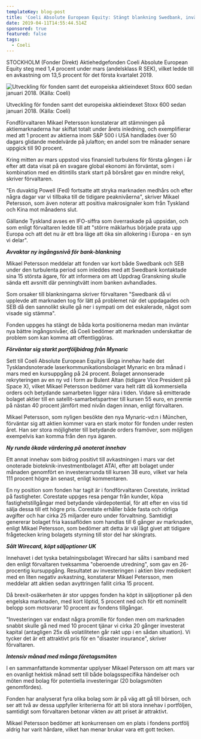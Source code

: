 ```yaml
---
templateKey: blog-post
title: 'Coeli Absolute European Equity: Stängt blankning Swedbank, inväntar ny nivå'
date: 2019-04-11T14:55:44.514Z
sponsored: true
featured: false
tags:
  - Coeli
---
```

STOCKHOLM (Fonder Direkt) Aktiehedgefonden Coeli Absolute European Equity steg med 1,4 procent under mars (andelsklass R SEK), vilket ledde till en avkastning om 13,5 procent för det första kvartalet 2019.

![Utveckling för fonden samt det europeiska aktieindexet Stoxx 600 sedan januari 2018. (Källa: Coeli)](/img/coeli11apr2.png)

<span class="image-caption">Utveckling för fonden samt det europeiska aktieindexet Stoxx 600 sedan januari 2018. (Källa: Coeli)</span>

Fondförvaltaren Mikael Petersson konstaterar att stämningen på aktiemarknaderna har skiftat totalt under årets inledning, och exemplifierar med att 1 procent av aktierna inom S&P 500 i USA handlades över 50 dagars glidande medelvärde på julafton; en andel som tre månader senare uppgick till 90 procent.



Kring mitten av mars uppstod viss finansiell turbulens för första gången i år efter att data visat på en svagare global ekonomi än förväntat, som i kombination med en ditintills stark start på börsåret gav en mindre rekyl, skriver förvaltaren.



"En duvaktig Powell (Fed) fortsatte att stryka marknaden medhårs och efter några dagar var vi tillbaka till de tidigare peaknivåerna", skriver Mikael Petersson, som även noterar att positiva makrosignaler kom från Tyskland och Kina mot månadens slut.



Gällande Tyskland avses en IFO-siffra som överraskade på uppsidan, och som enligt förvaltaren ledde till att "större mäklarhus började prata upp Europa och att det nu är ett bra läge att öka sin allokering i Europa - en syn vi delar".



**_Avvaktar ny ingångsnivå för bank-blankning_**



Mikael Petersson meddelar att fonden var kort både Swedbank och SEB under den turbulenta period som inleddes med att Swedbank kontaktade sina 15 största ägare, för att informera om att Uppdrag Granskning skulle sända ett avsnitt där penningtvätt inom banken avhandlades.



Som orsaker till blankningarna skriver förvaltaren "Swedbank då vi upplevde att marknaden tog för lätt på problemet när det uppdagades och SEB då den sannolikt skulle gå ner i sympati om det eskalerade, något som visade sig stämma".



Fonden uppges ha stängt de båda korta positionerna medan man inväntar nya bättre ingångsnivåer, då Coeli bedömer att marknaden underskattar de problem som kan komma att offentliggöras.



**_Förväntar sig starkt portföljbidrag från Mynaric_**



Sett till Coeli Absolute European Equitys långa innehav hade det Tysklandsnoterade laserkommunikationsbolaget Mynaric en bra månad i mars med en kursuppgång på 24 procent. Bolaget annonserade rekryteringen av en ny vd i form av Bulent Altan (tidigare Vice President på Space X), vilket Mikael Petersson bedömer vara helt rätt då kommersiella orders och betydande samarbeten ligger nära i tiden. Vidare så emitterade bolaget aktier till en satellit-samarbetspartner till kursen 55 euro, en premie på nästan 40 procent jämfört med nivån dagen innan, enligt förvaltaren.



Mikael Petersson, som nyligen besökte den nya Mynaric-vd:n i München, förväntar sig att aktien kommer vara en stark motor för fonden under resten året. Han ser stora möjligheter till betydande orders framöver, som möjligen exempelvis kan komma från den nya ägaren.



**_Ny runda ökade värdering på onoterat innehav_**



Ett annat innehav som bidrog positivt till avkastningen i mars var det onoterade bioteknik-investmentbolaget ATAI, efter att bolaget under månaden genomfört en investerarrunda till kursen 38 euro, vilket var hela 111 procent högre än senast, enligt kommentaren.



En ny position som fonden har tagit är i fondförvaltaren Corestate, inriktad på fastigheter. Corestate uppges resa pengar från kunder, köpa fastighetstillgångar med betydande värdepotential, för att efter en viss tid sälja dessa till ett högre pris. Corestate erhåller både fasta och rörliga avgifter och har cirka 25 miljarder euro under förvaltning. Samtidigt genererar bolaget fria kassaflöden som handlas till 6 gånger av marknaden, enligt Mikael Petersson, som bedömer att detta är väl lågt givet att tidigare frågetecken kring bolagets styrning till stor del har skingrats.



**_Sålt Wirecard, köpt säljoptioner UK_**



Innehavet i det tyska betalningsbolaget Wirecard har sålts i samband med den enligt förvaltaren tveksamma "oberoende utredning", som gav en 26-procentig kursuppgång. Resultatet av investeringen i aktien blev mediokert med en liten negativ avkastning, konstaterar Mikael Petersson, men meddelar att aktien sedan avyttringen fallit cirka 15 procent.



Då brexit-osäkerheten är stor uppges fonden ha köpt in säljoptioner på den engelska marknaden, med kort löptid, 5 procent ned och för ett nominellt belopp som motsvarar 10 procent av fondens tillgångar.



"Investeringen var endast några promille för fonden men om marknaden snabbt skulle gå ned med 10 procent tjänar vi cirka 20 gånger investerat kapital (antagligen 25x då volatiliteten går rakt upp i en sådan situation). Vi tycker det är ett attraktivt pris för en "disaster insurance", skriver förvaltaren.



**_Intensiv månad med många företagsmöten_**



I en sammanfattande kommentar upplyser Mikael Petersson om att mars var en ovanligt hektisk månad sett till både bolagsspecifika händelser och möten med bolag för potentiella investeringar (20 bolagsmöten genomfördes).



Fonden har analyserat fyra olika bolag som är på väg att gå till börsen, och ser att två av dessa uppfyller kriterierna för att bli stora innehav i portföljen, samtidigt som förvaltaren betonar vikten av att priset är attraktivt.



Mikael Petersson bedömer att konkurrensen om en plats i fondens portfölj aldrig har varit hårdare, vilket han menar brukar vara ett gott tecken.
